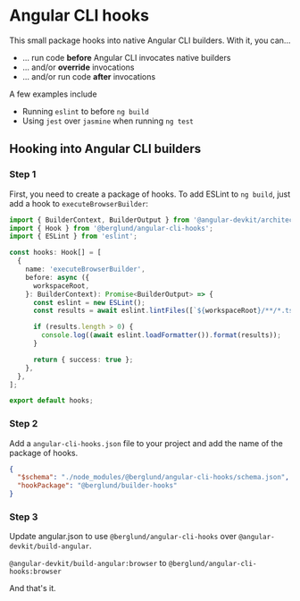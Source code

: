 # Angular CLI hooks

This small package hooks into native Angular CLI builders. With it, you can...

- ... run code **before** Angular CLI invocates native builders
- ... and/or **override** invocations
- ... and/or run code **after** invocations

A few examples include

- Running `eslint` to before `ng build`
- Using `jest` over `jasmine` when running `ng test`

## Hooking into Angular CLI builders

### Step 1

First, you need to create a package of hooks. To add ESLint to `ng build`, just add a hook to `executeBrowserBuilder`:

```typescript
import { BuilderContext, BuilderOutput } from '@angular-devkit/architect';
import { Hook } from '@berglund/angular-cli-hooks';
import { ESLint } from 'eslint';

const hooks: Hook[] = [
  {
    name: 'executeBrowserBuilder',
    before: async ({
      workspaceRoot,
    }: BuilderContext): Promise<BuilderOutput> => {
      const eslint = new ESLint();
      const results = await eslint.lintFiles([`${workspaceRoot}/**/*.ts`]);

      if (results.length > 0) {
        console.log((await eslint.loadFormatter()).format(results));
      }

      return { success: true };
    },
  },
];

export default hooks;
```

### Step 2

Add a `angular-cli-hooks.json` file to your project and add the name of the package of hooks.

```json
{
  "$schema": "./node_modules/@berglund/angular-cli-hooks/schema.json",
  "hookPackage": "@berglund/builder-hooks"
}
```

### Step 3

Update angular.json to use `@berglund/angular-cli-hooks` over `@angular-devkit/build-angular`.

`@angular-devkit/build-angular:browser` to
`@berglund/angular-cli-hooks:browser`

And that's it.
